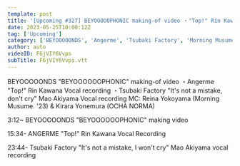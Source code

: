 ```yaml
---
template: post
title: '[Upcoming #327] BEYOOOOOPHONIC making-of video ・"Top!" Rin Kawana REC ・"Machigaijanai naitarishinai" Mao Akiyama REC MC: Reina Yokoyama, Kirara Yonemura'
date: 2023-05-25T10:00:12Z
tag: ['Upcoming']
category: ['BEYOOOOONDS', 'Angerme', 'Tsubaki Factory', 'Morning Musume', 'Ocha Norma' ]
author: auto 
videoID: F6jVIY6Vvps
subTitle: F6jVIY6Vvps.vtt
---
```

BEYOOOOONDS "BEYOOOOOOPHONIC" making-of video ・Angerme "Top!" Rin Kawana Vocal recording ・Tsubaki Factory "It's not a mistake, don't cry" Mao Akiyama Vocal recording MC: Reina Yokoyama (Morning Musume. '23) & Kirara Yonemura (OCHA NORMA) 

3:12~ BEYOOOOONDS "BEYOOOOOOPHONIC" making video

15:34- ANGERME "Top!" Rin Kawana Vocal Recording

23:44- Tsubaki Factory "It's not a mistake, I won't cry" Mao Akiyama vocal recording